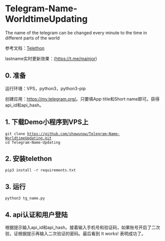 # Telegram-Name-WorldtimeUpdating  

The name of the telegram can be changed every minute to the time in different parts of the world

参考文档：<a href="https://telethon.readthedocs.io/en/stable/">Telethon</a>


lastname实时更新效果：<a href="https://t.me/mainjor">(https://t.me/mainjor)</a>

## 0. 准备

运行环境：VPS，python3，python3-pip

创建应用：<a href="https://my.telegram.org/">https://my.telegram.org/</a>。只要填App title和Short name即可。获得api_id和api_hash。

## 1. 下载Demo小程序到VPS上

<code>git clone https://github.com/showunow/Telegram-Name-WorldtimeUpdating.git</code>\
<code>cd Telegram-Name-Updating</code>

## 2. 安装telethon

<code>pip3 install -r requirements.txt</code>

## 3. 运行

<code>python3 tg_name.py</code>

## 4. api认证和用户登陆

根据提示输入api_id和api_hash。接着输入手机号和验证码，如果账号开启了二次验，证根据提示再输入二次验证的密码。最后看到 It works! 表明成功了。

